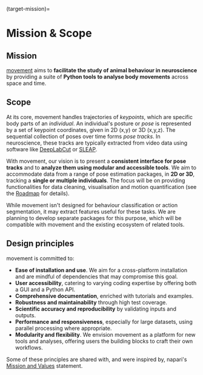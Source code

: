 (target-mission)=
# Mission & Scope

## Mission

[movement](https://movement.neuroinformatics.dev/) aims to **facilitate the study of animal behaviour in neuroscience** by providing a suite of **Python tools to analyse body movements** across space and time.

## Scope

At its core, movement handles trajectories of *keypoints*, which are specific body parts of an *individual*. An individual's posture or *pose* is represented by a set of keypoint coordinates, given in 2D (x,y) or 3D (x,y,z). The sequential collection of poses over time forms *pose tracks*. In neuroscience, these tracks are typically extracted from video data using software like [DeepLabCut](http://www.mackenziemathislab.org/deeplabcut) or [SLEAP](https://sleap.ai/).

With movement, our vision is to present a **consistent interface for pose tracks** and to **analyze them using modular and accessible tools**. We aim to accommodate data from a range of pose estimation packages, in **2D or 3D**, tracking a **single or multiple individuals**. The focus will be on providing functionalities for data cleaning, visualisation and motion quantification (see the [Roadmap](target-roadmap) for details).

While movement isn't designed for behaviour classification or action segmentation, it may extract features useful for these tasks. We are planning to develop separate packages for this purpose, which will be compatible with movement and the existing ecosystem of related tools.

## Design principles

movement is committed to:
- __Ease of installation and use__. We aim for a cross-platform installation and are mindful of dependencies that may compromise this goal.
- __User accessibility__, catering to varying coding expertise by offering both a GUI and a Python API.
- __Comprehensive documentation__, enriched with tutorials and examples.
- __Robustness and maintainability__ through high test coverage.
- __Scientific accuracy and reproducibility__ by validating inputs and outputs.
- __Performance and responsiveness__, especially for large datasets, using parallel processing where appropriate.
- __Modularity and flexibility__. We envision movement as a platform for new tools and analyses, offering users the building blocks to craft their own workflows.

Some of these principles are shared with, and were inspired by, napari's [Mission and Values](https://napari.org/mission.html) statement.
